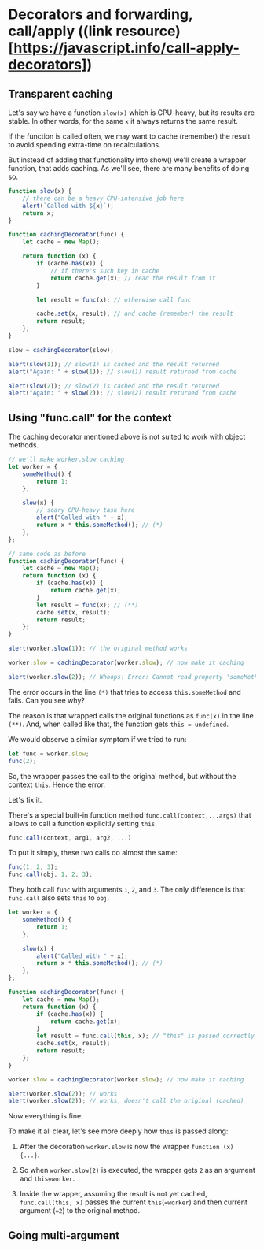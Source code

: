 # **Decorators and forwarding, call/apply** ((link resource)[https://javascript.info/call-apply-decorators])

## **Transparent caching**

Let's say we have a function <code>slow(x)</code> which is CPU-heavy, but its results are stable. In other words, for the same <code>x</code> it always returns the same result.

If the function is called often, we may want to cache (remember) the result to avoid spending extra-time on recalculations.

But instead of adding that functionality into show() we'll create a wrapper function, that adds caching. As we'll see, there are many benefits of doing so.

```javascript
function slow(x) {
	// there can be a heavy CPU-intensive job here
	alert(`Called with ${x}`);
	return x;
}

function cachingDecorator(func) {
	let cache = new Map();

	return function (x) {
		if (cache.has(x)) {
			// if there's such key in cache
			return cache.get(x); // read the result from it
		}

		let result = func(x); // otherwise call func

		cache.set(x, result); // and cache (remember) the result
		return result;
	};
}

slow = cachingDecorator(slow);

alert(slow(1)); // slow(1) is cached and the result returned
alert("Again: " + slow(1)); // slow(1) result returned from cache

alert(slow(2)); // slow(2) is cached and the result returned
alert("Again: " + slow(2)); // slow(2) result returned from cache
```

## **Using "func.call" for the context**

The caching decorator mentioned above is not suited to work with object methods.

```javascript
// we'll make worker.slow caching
let worker = {
	someMethod() {
		return 1;
	},

	slow(x) {
		// scary CPU-heavy task here
		alert("Called with " + x);
		return x * this.someMethod(); // (*)
	},
};

// same code as before
function cachingDecorator(func) {
	let cache = new Map();
	return function (x) {
		if (cache.has(x)) {
			return cache.get(x);
		}
		let result = func(x); // (**)
		cache.set(x, result);
		return result;
	};
}

alert(worker.slow(1)); // the original method works

worker.slow = cachingDecorator(worker.slow); // now make it caching

alert(worker.slow(2)); // Whoops! Error: Cannot read property 'someMethod' of undefined
```

The error occurs in the line <code>(\*)</code> that tries to access <code>this.someMethod</code> and fails. Can you see why?

The reason is that wrapped calls the original functions as <code>func(x)</code> in the line <code>(\*\*)</code>. And, when called like that, the function gets <code>this = undefined</code>.

We would observe a similar symptom if we tried to run:

```javascript
let func = worker.slow;
func(2);
```

So, the wrapper passes the call to the original method, but without the context <code>this</code>. Hence the error.

Let's fix it.

There's a special built-in function method <code>func.call(context,...args)</code> that allows to call a function explicitly setting <code>this</code>.

```javascript
func.call(context, arg1, arg2, ...)
```

To put it simply, these two calls do almost the same:

```javascript
func(1, 2, 3);
func.call(obj, 1, 2, 3);
```

They both call <code>func</code> with arguments <code>1</code>, <code>2</code>, and <code>3</code>. The only difference is that <code>func.call</code> also sets <code>this</code> to <code>obj</code>.

```javascript
let worker = {
	someMethod() {
		return 1;
	},

	slow(x) {
		alert("Called with " + x);
		return x * this.someMethod(); // (*)
	},
};

function cachingDecorator(func) {
	let cache = new Map();
	return function (x) {
		if (cache.has(x)) {
			return cache.get(x);
		}
		let result = func.call(this, x); // "this" is passed correctly now
		cache.set(x, result);
		return result;
	};
}

worker.slow = cachingDecorator(worker.slow); // now make it caching

alert(worker.slow(2)); // works
alert(worker.slow(2)); // works, doesn't call the original (cached)
```

Now everything is fine:

To make it all clear, let's see more deeply how <code>this</code> is passed along:

1. After the decoration <code>worker.slow</code> is now the wrapper <code>function (x) {...}</code>.

2. So when <code>worker.slow(2)</code> is executed, the wrapper gets <code>2</code> as an argument and <code>this=worker</code>.

3. Inside the wrapper, assuming the result is not yet cached, <code>func.call(this, x)</code> passes the current <code>this</code>(<code>=worker</code>) and then current argument (<code>=2</code>) to the original method.

## **Going multi-argument**
